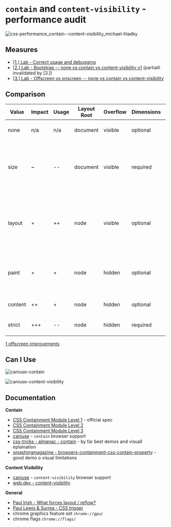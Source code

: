 # `contain` and `content-visibility` - performance audit

![css-performance_contain--content-visibility_michael-hladky](https://user-images.githubusercontent.com/95690470/159100625-1e330d1b-0ce5-4bd2-a280-bb145ee2c8c7.png)


## Measures

- [[1.] Lab - Correct usage and debugging](https://github.com/push-based/css-contain-research/blob/master/usage-and-debugging)
- [[2.] Lab - Bootstrap -- none vs contain vs content-visibility v1](https://github.com/push-based/css-contain-research/tree/master/bootstrap-v1) (partialli invalidated by [3.])
- [[3.] Lab - Offscreen vs onscreen -- none vs contain vs content-visibility](https://github.com/push-based/css-contain-research/tree/master/offscreen)

## Comparison

| Value   | Impact | Usage  | Layout Root | Overflow | Dimensions  | Description                                                       |
| ------- | ------ | ------ | ----------- | -------- | ----------- | ------------------------------------------------------------------------------- | 
| none    | n/a    | n/a    | document    | visible  | optional    | Default value with no effect                                                    |
| size    | ~      | --     | document    | visible  | required    | Geometry calcualtions are done without children. Without h/w the box collapses. |
| layout  | +      | ++     | node        | visible  | optional    | Protect area against layout and vice versa, offscreen paint protection [1]      |
| paint   | +      | +      | node        | hidden   | optional    | Same as layout, offscreen paint protection [1]                                  |
|         |        |        |             |          |             |                                                                                 |
| content | ++     | +      | node        | hidden   | optional    | Shorthand for `layout` `paint`                                                  |
| strict  | +++    | --     | node        | hidden   | required    | Shorthand for `layout` `paint` `size`                                           |

[1 offscreen improvements](https://developer.mozilla.org/en-US/docs/Web/CSS/CSS_Containment#paint_containment)

## Can I Use

![caniuse-contain](https://user-images.githubusercontent.com/95690470/159102200-d3232902-b71f-413d-a473-36994e26f4e9.PNG)

![caniuse-content-visibility](https://user-images.githubusercontent.com/95690470/159102242-d328c5c5-d0ba-44ad-a969-02d58a938a5e.PNG)

## Documentation

**Contain**
- [CSS Containment Module Level 1](https://www.w3.org/TR/css-contain-1/) - official spec  
- [CSS Containment Module Level 2](https://www.w3.org/TR/css-contain-2/)
- [CSS Containment Module Level 3](https://www.w3.org/TR/css-contain-3/)
- [caniuse](https://caniuse.com/mdn-css_properties_contain) - `contain` browser support   
- [css-tricks - almanac - contain](https://css-tricks.com/almanac/properties/c/contain/) - by far best demos and visuall eplaination
- [smashingmagazine - browsers-containment-css-contain-property](https://www.smashingmagazine.com/2019/12/browsers-containment-css-contain-property/) - good demo o visual limitations

**Content Visibility**
- [caniuse](https://caniuse.com/css-content-visibility) - `content-visibility` browser support  
- [web.dev - content-visibility](https://web.dev/content-visibility/)

**General**
- [Paul Irish - What forces layout / reflow?](https://gist.github.com/paulirish/5d52fb081b3570c81e3a)
- [Paul Lewis & Surma - CSS trigger](https://csstriggers.com/)
- chrome graphics feature set `chrome://gpu/`
- chrome flags `chrome://flags/`
